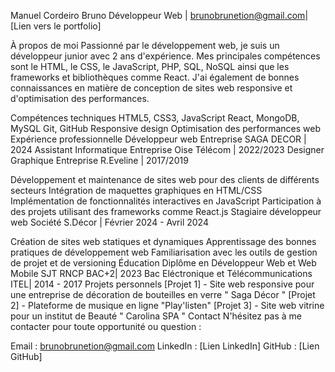 Manuel Cordeiro Bruno
Développeur Web  | brunobrunetion@gmail.com| [Lien vers le portfolio]

À propos de moi
Passionné par le développement web, je suis un développeur junior avec 2 ans d'expérience. Mes principales compétences sont le HTML, le CSS, le JavaScript, PHP, SQL, NoSQL ainsi que les frameworks et bibliothèques comme React. J'ai également de bonnes connaissances en matière de conception de sites web responsive et d'optimisation des performances.

Compétences techniques
HTML5, CSS3, JavaScript
React,
MongoDB, MySQL
Git, GitHub
Responsive design
Optimisation des performances web
Expérience professionnelle
Développeur web 
Entreprise SAGA DECOR | 2024 
Assistant Informatique
Entreprise Oise Télécom | 2022/2023 
Designer Graphique
Entreprise R.Eveline | 2017/2019


Développement et maintenance de sites web pour des clients de différents secteurs
Intégration de maquettes graphiques en HTML/CSS
Implémentation de fonctionnalités interactives en JavaScript
Participation à des projets utilisant des frameworks comme React.js 
Stagiaire développeur web
Société S.Décor | Février 2024 - Avril 2024

Création de sites web statiques et dynamiques
Apprentissage des bonnes pratiques de développement web
Familiarisation avec les outils de gestion de projet et de versioning
Éducation
Diplôme en Développeur Web et Web Mobile
SJT RNCP BAC+2| 2023
Bac Eléctronique et Télécommunications
ITEL| 2014 - 2017
Projets personnels
[Projet 1] - Site web responsive pour une entreprise de décoration de bouteilles en verre " Saga Décor " 
[Projet 2] - Plateforme de musique en ligne "Play'listen"
[Projet 3] - Site web vitrine pour un institut de Beauté " Carolina SPA "
Contact
N'hésitez pas à me contacter pour toute opportunité ou question :

Email : brunobrunetion@gmail.com
LinkedIn : [Lien LinkedIn]
GitHub : [Lien GitHub]
